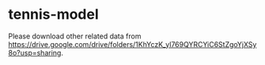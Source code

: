 # tennis-model
Please download other related data from https://drive.google.com/drive/folders/1KhYczK_yl769QYRCYiC6StZgoYjXSy8o?usp=sharing.
